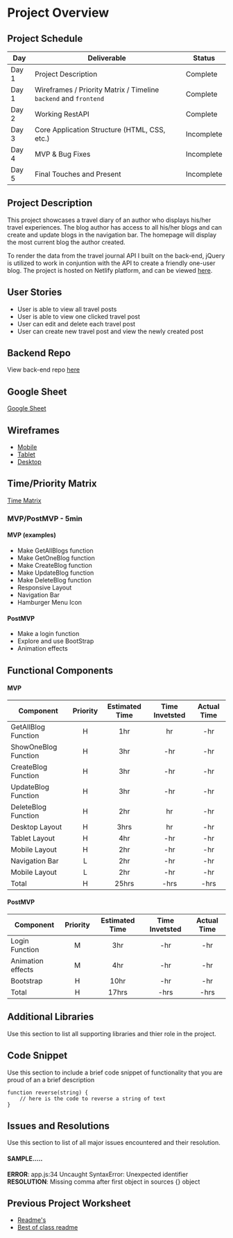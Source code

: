 # Project Overview

## Project Schedule

|  Day | Deliverable | Status
|---|---| ---|
|Day 1| Project Description | Complete
|Day 1| Wireframes / Priority Matrix / Timeline `backend` and `frontend`| Complete
|Day 2| Working RestAPI | Complete
|Day 3| Core Application Structure (HTML, CSS, etc.) | Incomplete
|Day 4| MVP & Bug Fixes | Incomplete
|Day 5| Final Touches and Present | Incomplete

## Project Description
This project showcases a travel diary of an author who displays his/her travel experiences. The blog author has access to all his/her blogs and can create and update blogs in the navigation bar. The homepage will display the most current blog the author created.

To render the data from the travel journal API I built on the back-end, jQuery is utilized to work in conjuntion with the API to create a friendly one-user blog. The project is hosted on Netlify platform, and can be viewed [here](https://klee-ga-project02.netlify.app/).

## User Stories
- User is able to view all travel posts
- User is able to view one clicked travel post
- User can edit and delete each travel post
- User can create new travel post and view the newly created post

## Backend Repo
View back-end repo [here](https://github.com/krislee/project2-backend)

## Google Sheet

[Google Sheet](https://docs.google.com/spreadsheets/d/1DRhpnHYU-LVnRYKSALXm_xbMCZ3FsTs6Zl-VJ1MU49E/edit#gid=0) 

## Wireframes

- [Mobile](https://res.cloudinary.com/dhiwn0i0g/image/upload/v1596169417/IMG_0103_eukewy.png)
- [Tablet](https://res.cloudinary.com/dhiwn0i0g/image/upload/v1596169416/IMG_0102_oxoxnb.png)
- [Desktop](https://res.cloudinary.com/dhiwn0i0g/image/upload/v1596169416/IMG_0102_oxoxnb.png)


## Time/Priority Matrix 

[Time Matrix](https://res.cloudinary.com/dhiwn0i0g/image/upload/v1596169416/IMG_0106_bant2d.png) 

### MVP/PostMVP - 5min 

#### MVP (examples)

- Make GetAllBlogs function
- Make GetOneBlog function
- Make CreateBlog function
- Make UpdateBlog function
- Make DeleteBlog function
- Responsive Layout
- Navigation Bar
- Hamburger Menu Icon


#### PostMVP 

- Make a login function 
- Explore and use BootStrap
- Animation effects

## Functional Components

#### MVP
| Component | Priority | Estimated Time | Time Invetsted | Actual Time |
| --- | :---: |  :---: | :---: | :---: |
| GetAllBlog Function | H | 1hr | hr | -hr|
| ShowOneBlog Function | H | 3hr | -hr | -hr|
| CreateBlog Function | H | 3hr | -hr | -hr|
| UpdateBlog Function | H | 3hr| -hr | -hr |
| DeleteBlog Function| H | 2hr | hr | -hr|
| Desktop Layout | H | 3hrs| hr | -hr |
| Tablet Layout | H | 4hr | -hr | -hr|
| Mobile Layout | H| 2hr | -hr | -hr|
| Navigation Bar | L | 2hr | -hr | -hr|
| Mobile Layout | L | 2hr | -hr | -hr|
| Total | H | 25hrs| -hrs | -hrs |

#### PostMVP
| Component | Priority | Estimated Time | Time Invetsted | Actual Time |
| --- | :---: |  :---: | :---: | :---: |
| Login Function | M | 3hr | -hr | -hr|
| Animation effects| M | 4hr | -hr | -hr|
| Bootstrap | H | 10hr | -hr | -hr|
| Total | H | 17hrs| -hrs | -hrs |

## Additional Libraries
 Use this section to list all supporting libraries and thier role in the project. 

## Code Snippet

Use this section to include a brief code snippet of functionality that you are proud of an a brief description  

```
function reverse(string) {
	// here is the code to reverse a string of text
}
```

## Issues and Resolutions
 Use this section to list of all major issues encountered and their resolution.

#### SAMPLE.....
**ERROR**: app.js:34 Uncaught SyntaxError: Unexpected identifier                                
**RESOLUTION**: Missing comma after first object in sources {} object

## Previous Project Worksheet
 - [Readme's](https://github.com/jkeohan/fewd-class-repo/tree/master/final-project-worksheet/project-worksheet-examples)
 - [Best of class readme](https://github.com/jkeohan/fewd-class-repo/blob/master/final-project-worksheet/project-worksheet-examples/portfolio-gracie.md)

